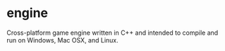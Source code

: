 engine
======

Cross-platform game engine written in C++ and intended to compile and run on Windows, Mac OSX, and Linux. 

